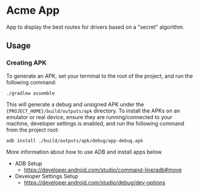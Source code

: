 # Acme App

App to display the best routes for drivers based on a "secret" algorithm.

## Usage
### Creating APK
To generate an APK, set your terminal to the root of the project, and run the following command:
```
./gradlew assemble
```

This will generate a debug and unsigned APK under the `{PROJECT_HOME}/build/outputs/apk` directory. To install the APKs on an emulator or real device, ensure they are running/connected to your machine, developer settings is enabled, and run the following command from the project root:

```
adb install ./build/outputs/apk/debug/app-debug.apk
```

More information about how to use ADB and install apps below
- ADB Setup
  - https://developer.android.com/studio/command-line/adb#move
- Developer Settings Setup
  - https://developer.android.com/studio/debug/dev-options
